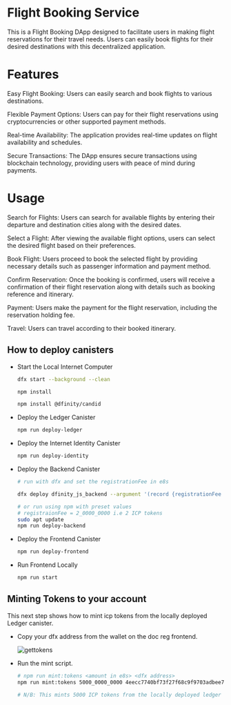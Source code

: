 # Flight Booking Service

This is a Flight Booking DApp designed to facilitate users in making flight reservations for their travel needs. Users can easily book flights for their desired destinations with this decentralized application.

# Features

Easy Flight Booking: Users can easily search and book flights to various destinations.

Flexible Payment Options: Users can pay for their flight reservations using cryptocurrencies or other supported payment methods.

Real-time Availability: The application provides real-time updates on flight availability and schedules.

Secure Transactions: The DApp ensures secure transactions using blockchain technology, providing users with peace of mind during payments.

# Usage

Search for Flights: Users can search for available flights by entering their departure and destination cities along with the desired dates.

Select a Flight: After viewing the available flight options, users can select the desired flight based on their preferences.

Book Flight: Users proceed to book the selected flight by providing necessary details such as passenger information and payment method.

Confirm Reservation: Once the booking is confirmed, users will receive a confirmation of their flight reservation along with details such as booking reference and itinerary.

Payment: Users make the payment for the flight reservation, including the reservation holding fee.

Travel: Users can travel according to their booked itinerary.


## How to deploy canisters

- Start the Local Internet Computer

    ```bash
    dfx start --background --clean
    ```

    ```bash
    npm install
    ```

    ```bash
    npm install @dfinity/candid
    ```

- Deploy the Ledger Canister

    ```bash
    npm run deploy-ledger
    ```

- Deploy the Internet Identity Canister

    ```bash
    npm run deploy-identity
    ```

- Deploy the Backend Canister

    ```bash
	# run with dfx and set the registrationFee in e8s

	dfx deploy dfinity_js_backend --argument '(record {registrationFee <amount in e8s> })'

	# or run using npm with preset values
	# registraionFee = 2_0000_0000 i.e 2 ICP tokens
	sudo apt update
    npm run deploy-backend

    ```

- Deploy the Frontend Canister

    ```bash
    npm run deploy-frontend
    ```

- Run Frontend Locally

    ```bash
    npm run start
    ```

## Minting Tokens to your account

This next step shows how to mint icp tokens from the locally deployed Ledger canister.

- Copy your dfx address from the wallet on the doc reg frontend.

    ![gettokens](./img/mint.png)

- Run the mint script.

    ```bash
    # npm run mint:tokens <amount in e8s> <dfx address>
   npm run mint:tokens 5000_0000_0000 4eecc7740bf73f27f68c9f9703adbee7dc41dd1e1a5e316bbff039806550bd79

	# N/B: This mints 5000 ICP tokens from the locally deployed ledger to the address.
    ```
